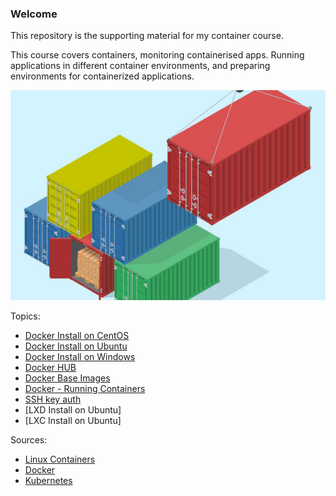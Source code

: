 ### Welcome 

This repository is the supporting material for my container course.

This course covers containers, monitoring containerised apps.
Running applications in different container environments, and preparing environments for containerized applications.

![Logo](/Pictures/welcome.jpg)

Topics:

* [Docker Install on CentOS](/Guides/DockerInstallCentOS.md)
* [Docker Install on Ubuntu](/Guides/DockerInstallUbuntu.md)
* [Docker Install on Windows](/Guides/DockerInstallWindows.md)
* [Docker HUB](/Guides/DockerHUB.md)
* [Docker Base Images](/Guides/BaseImages.md)
* [Docker - Running Containers](/Guides/RunningContainers.md)
* [SSH key auth](/Guides/SSHKey.md)
* [LXD Install on Ubuntu]
* [LXC Install on Ubuntu]


Sources:

* [Linux Containers](https://linuxcontainers.org/lxc/getting-started/)
* [Docker](https://docs.docker.com/)
* [Kubernetes](https://kubernetes.io/docs/home)
